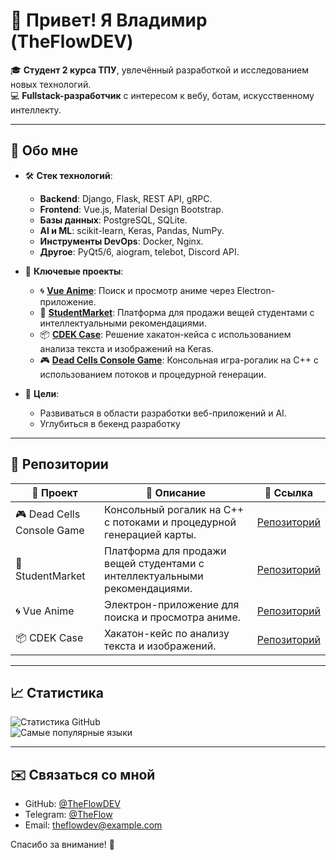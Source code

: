 # 👋 Привет! Я Владимир (TheFlowDEV)  

🎓 **Студент 2 курса ТПУ**, увлечённый разработкой и исследованием новых технологий.  
💻 **Fullstack-разработчик** с интересом к вебу, ботам, искусственному интеллекту.

---

## 🚀 Обо мне  
- 🛠️ **Стек технологий**:  
  - **Backend**: Django, Flask, REST API, gRPC.  
  - **Frontend**: Vue.js, Material Design Bootstrap.  
  - **Базы данных**: PostgreSQL, SQLite.  
  - **AI и ML**: scikit-learn, Keras, Pandas, NumPy.  
  - **Инструменты DevOps**: Docker, Nginx.  
  - **Другое**: PyQt5/6, aiogram, telebot, Discord API.  

- 🧩 **Ключевые проекты**:  
  - 🌀 [**Vue Anime**](https://github.com/TheFlowDEV/vue_anime_public): Поиск и просмотр аниме через Electron-приложение.  
  - 🛒 [**StudentMarket**](https://github.com/TheFlowDEV/site_avito_public): Платформа для продажи вещей студентами с интеллектуальными рекомендациями.  
  - 📦 [**CDEK Case**](https://github.com/TheFlowDEV/cdek_case): Решение хакатон-кейса с использованием анализа текста и изображений на Keras.  
  - 🎮 [**Dead Cells Console Game**](https://github.com/TheFlowDEV/game): Консольная игра-рогалик на C++ с использованием потоков и процедурной генерации.  

- 🎯 **Цели**:  
  - Развиваться в области разработки веб-приложений и AI.  
  - Углубиться в бекенд разработку 

---

## 🌟 Репозитории  

| 📂 Проект                 | 📝 Описание                                                                                  | 🔗 Ссылка                                              |
|---------------------------|----------------------------------------------------------------------------------------------|-------------------------------------------------------|
| 🎮 Dead Cells Console Game | Консольный рогалик на C++ с потоками и процедурной генерацией карты.                         | [Репозиторий](https://github.com/TheFlowDEV/game)     |
| 🛒 StudentMarket           | Платформа для продажи вещей студентами с интеллектуальными рекомендациями.                   | [Репозиторий](https://github.com/TheFlowDEV/site_avito_public) |
| 🌀 Vue Anime               | Электрон-приложение для поиска и просмотра аниме.                                           | [Репозиторий](https://github.com/TheFlowDEV/vue_anime_public) |
| 📦 CDEK Case               | Хакатон-кейс по анализу текста и изображений.                                               | [Репозиторий](https://github.com/TheFlowDEV/cdek_case) |

---

## 📈 Статистика  
![Статистика GitHub](https://github-readme-stats.vercel.app/api?username=TheFlowDEV&show_icons=true&theme=radical)  
![Самые популярные языки](https://github-readme-stats.vercel.app/api/top-langs/?username=TheFlowDEV&layout=compact&theme=radical)  

---

## ✉️ Связаться со мной  
- GitHub: [@TheFlowDEV](https://github.com/TheFlowDEV)  
- Telegram: [@TheFlow](https://t.me/TheFlow)  
- Email: theflowdev@example.com  

Спасибо за внимание! 🙌
